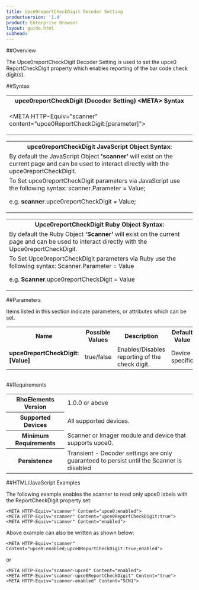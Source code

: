 ```yaml
---
title: Upce0reportCheckDigit Decoder Setting
productversion: '1.4'
product: Enterprise Browser
layout: guide.html
subhead: 
---
```

##Overview

The Upce0reportCheckDigit Decoder Setting is used to set the upce0 ReportCheckDigit property which enables reporting of the bar code check digit(s).

##Syntax

<table class="re-table"><tr><th class="tableHeading">upce0reportCheckDigit (Decoder Setting) &lt;META&gt; Syntax
</th></tr><tr><td class="clsSyntaxCells clsOddRow"><p>&lt;META HTTP-Equiv="scanner" content="upce0ReportCheckDigit:[parameter]"&gt;</p></td></tr></table>
<table class="re-table"><tr><th class="tableHeading">upce0reportCheckDigit JavaScript Object Syntax:</th></tr><tr><td class="clsSyntaxCells clsOddRow">
By default the JavaScript Object <b>'scanner'</b> will exist on the current page and can be used to interact directly with the upce0reportCheckDigit.
</td></tr><tr><td class="clsSyntaxCells clsEvenRow">
To Set upce0reportCheckDigit parameters via JavaScript use the following syntax: scanner.Parameter = Value;
<P />e.g. <b>scanner</b>.upce0reportCheckDigit = Value;
</td></tr></table>
<table class="re-table"><tr><th class="tableHeading">Upce0reportCheckDigit Ruby Object Syntax:</th></tr><tr><td class="clsSyntaxCells clsOddRow">
By default the Ruby Object <b>'Scanner'</b> will exist on the current page and can be used to interact directly with the Upce0reportCheckDigit.
</td></tr><tr><td class="clsSyntaxCells clsEvenRow">
To Set Upce0reportCheckDigit parameters via Ruby use the following syntax: Scanner.Parameter = Value
<P />e.g. <b>Scanner</b>.upce0reportCheckDigit = Value
</td></tr></table>



##Parameters


Items listed in this section indicate parameters, or attributes which can be set.
<table class="re-table"><col width="20%" /><col width="20%" /><col width="38%" /><col width="22%" /><tr><th class="tableHeading">Name</th><th class="tableHeading">Possible Values</th><th class="tableHeading">Description</th><th class="tableHeading">Default Value</th></tr><tr><td class="clsSyntaxCells clsOddRow"><b>upce0reportCheckDigit:[Value]
</b></td><td class="clsSyntaxCells clsOddRow">true/false</td><td class="clsSyntaxCells clsOddRow">Enables/Disables reporting of the check digit.</td><td class="clsSyntaxCells clsOddRow">Device specific</td></tr></table>
<table class="re-table"><col width="78%" /><col width="8%" /><col width="1%" /><col width="5%" /><col width="1%" /><col width="5%" /><col width="2%" /></table>





##Requirements

<table class="re-table"><tr><th class="tableHeading">RhoElements Version</th><td class="clsSyntaxCell clsEvenRow">1.0.0 or above
</td></tr><tr><th class="tableHeading">Supported Devices</th><td class="clsSyntaxCell clsOddRow">All supported devices.</td></tr><tr><th class="tableHeading">Minimum Requirements</th><td class="clsSyntaxCell clsOddRow">Scanner or Imager module and device that supports upce0.</td></tr><tr><th class="tableHeading">Persistence</th><td class="clsSyntaxCell clsEvenRow">Transient - Decoder settings are only guaranteed to persist until the Scanner is disabled</td></tr></table>


##HTML/JavaScript Examples

The following example enables the scanner to read only upce0 labels with the ReportCheckDigit property set:

	<META HTTP-Equiv="scanner" Content="upce0:enabled">
	<META HTTP-Equiv="scanner" Content="upce0ReportCheckDigit:true">
	<META HTTP-Equiv="scanner" Content="enabled">
	
Above example can also be written as shown below:

	<META HTTP-Equiv="scanner" Content="upce0:enabled;upce0ReportCheckDigit:true;enabled">
	
or

	<META HTTP-Equiv="scanner-upce0" Content="enabled">
	<META HTTP-Equiv="scanner-upce0ReportCheckDigit" Content="true">
	<META HTTP-Equiv="scanner-enabled" Content="SCN1">
	



